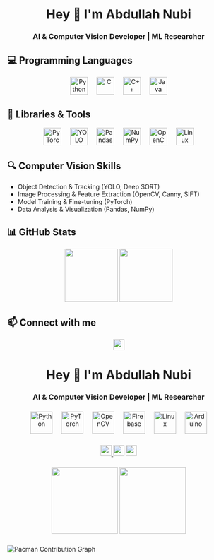<h1 align="center">Hey 👋 I'm Abdullah Nubi</h1>
<h3 align="center">AI & Computer Vision Developer | ML Researcher</h3>

###

## 💻 Programming Languages

<div align="center">
  <!-- Programming Languages -->
  <img src="https://skillicons.dev/icons?i=python" height="40" alt="Python" />
  <img width="12"/>
  <img src="https://skillicons.dev/icons?i=c" height="40" alt="C" />
  <img width="12"/>
  <img src="https://skillicons.dev/icons?i=cplusplus" height="40" alt="C++" />
  <img width="12"/>
  <img src="https://skillicons.dev/icons?i=java" height="40" alt="Java" />
</div>

###

## 🧰 Libraries & Tools

<div align="center">
  <!-- Libraries & Frameworks -->
  <img src="https://skillicons.dev/icons?i=pytorch" height="40" alt="PyTorch" />
  <img width="12"/>
  <img src="https://skillicons.dev/icons?i=yolo" height="40" alt="YOLO" />
  <img width="12"/>
  <img src="https://skillicons.dev/icons?i=pandas" height="40" alt="Pandas" />
  <img width="12"/>
  <img src="https://skillicons.dev/icons?i=numpy" height="40" alt="NumPy" />
  <img width="12"/>
  <img src="https://skillicons.dev/icons?i=opencv" height="40" alt="OpenCV" />
  <img width="12"/>
  <img src="https://skillicons.dev/icons?i=linux" height="40" alt="Linux" />
</div>

###

## 🔍 Computer Vision Skills

- Object Detection & Tracking (YOLO, Deep SORT)  
- Image Processing & Feature Extraction (OpenCV, Canny, SIFT)  
- Model Training & Fine-tuning (PyTorch)  
- Data Analysis & Visualization (Pandas, NumPy)  

###

## 📊 GitHub Stats

<div align="center">
  <img src="https://streak-stats.demolab.com?user=abdullah-nubi&theme=dracula&hide_border=false&border_radius=5" height="120" />
  <img src="https://github-profile-trophy.vercel.app/?username=abdullah-nubi&theme=dracula&row=1&column=6" height="120" />
</div>

###

## 📫 Connect with me

<div align="center">
  <a href="https://www.linkedin.com/in/abdullah-nupi" target="_blank">
    <img src="https://img.shields.io/static/v1?message=LinkedIn&logo=linkedin&style=for-the-badge" height="25" />
  </a>
  <!-- احذف أو اضف badges حسب الحاجة -->
</div><h1 align="center">Hey 👋 I'm Abdullah Nubi</h1>
<h3 align="center">AI & Computer Vision Developer | ML Researcher</h3>

###

<div align="center">
  <img src="https://skillicons.dev/icons?i=py" height="50" alt="Python" />
  <img width="12"/>
  <img src="https://skillicons.dev/icons?i=pytorch" height="50" alt="PyTorch" />
  <img width="12"/>
  <img src="https://skillicons.dev/icons?i=opencv" height="50" alt="OpenCV" />
  <img width="12"/>
  <img src="https://skillicons.dev/icons?i=firebase" height="50" alt="Firebase" />
  <img width="12"/>
  <img src="https://skillicons.dev/icons?i=linux" height="50" alt="Linux" />
  <img width="12"/>
  <img src="https://skillicons.dev/icons?i=arduino" height="50" alt="Arduino" />
</div>

###

<div align="center">
  <a href="https://www.linkedin.com/in/abdullah-nupi" target="_blank">
    <img src="https://img.shields.io/static/v1?message=LinkedIn&logo=linkedin&label=&color=0077B5&logoColor=white&labelColor=&style=for-the-badge" height="25" />
  </a>
  <img src="https://img.shields.io/static/v1?message=YouTube&logo=youtube&label=&color=FF0000&logoColor=white&labelColor=&style=for-the-badge" height="25" />
  <img src="https://img.shields.io/static/v1?message=Discord&logo=discord&label=&color=7289DA&logoColor=white&labelColor=&style=for-the-badge" height="25" />
</div>

###

<div align="center">
  <img src="https://streak-stats.demolab.com?user=abdullah-nubi&theme=dracula&hide_border=false&border_radius=5" height="150" />
  <img src="https://github-profile-trophy.vercel.app/?username=abdullah-nubi&theme=dracula&row=1&column=6" height="150" />
</div>

###

<picture>
  <source media="(prefers-color-scheme: dark)" srcset="https://raw.githubusercontent.com/abdullah-nubi/abdullah-nubi/output/pacman-contribution-graph-dark.svg">
  <source media="(prefers-color-scheme: light)" srcset="https://raw.githubusercontent.com/abdullah-nubi/abdullah-nubi/output/pacman-contribution-graph.svg">
  <img alt="Pacman Contribution Graph" src="https://raw.githubusercontent.com/abdullah-nubi/abdullah-nubi/output/pacman-contribution-graph.svg">
</picture>

###
